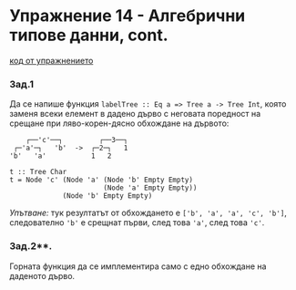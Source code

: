 # Упражнение 14 - Алгебрични типове данни, cont.

[код от упражнението](ex14-20240118-solutions.hs)

### Зад.1
Да се напише функция `labelTree :: Eq a => Tree a -> Tree Int`, която заменя всеки елемент в дадено дърво с неговата поредност на срещане при ляво-корен-дясно обхождане на дървото:
```
    ┌──'c'──┐         ┌──3──┐
 ┌─'a'─┐   'b'  ->  ┌─2─┐   1
'b'   'a'           1   2

t :: Tree Char
t = Node 'c' (Node 'a' (Node 'b' Empty Empty)
                       (Node 'a' Empty Empty))
             (Node 'b' Empty Empty)
```
_Упътване:_ тук резултатът от обхождането е `['b', 'a', 'a', 'c', 'b']`, следователно `'b'` е срещнат първи, след това `'a'`, след това `'c'`.

### Зад.2**.
Горната функция да се имплементира само с едно обхождане на даденото дърво.